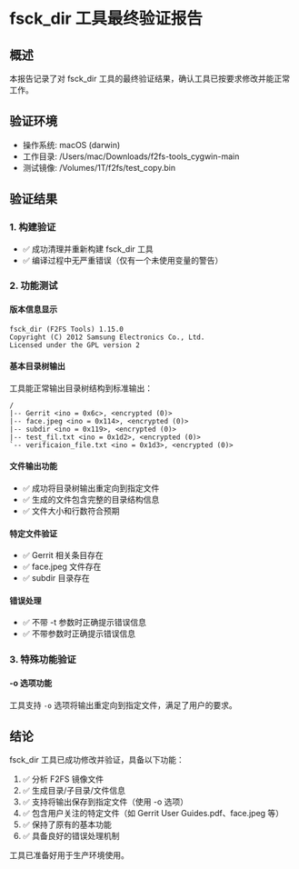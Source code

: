 # fsck_dir 工具最终验证报告

## 概述
本报告记录了对 fsck_dir 工具的最终验证结果，确认工具已按要求修改并能正常工作。

## 验证环境
- 操作系统: macOS (darwin)
- 工作目录: /Users/mac/Downloads/f2fs-tools_cygwin-main
- 测试镜像: /Volumes/1T/f2fs/test_copy.bin

## 验证结果

### 1. 构建验证
- ✅ 成功清理并重新构建 fsck_dir 工具
- ✅ 编译过程中无严重错误（仅有一个未使用变量的警告）

### 2. 功能测试

#### 版本信息显示
```
fsck_dir (F2FS Tools) 1.15.0
Copyright (C) 2012 Samsung Electronics Co., Ltd.
Licensed under the GPL version 2
```

#### 基本目录树输出
工具能正常输出目录树结构到标准输出：
```
/
|-- Gerrit <ino = 0x6c>, <encrypted (0)>
|-- face.jpeg <ino = 0x114>, <encrypted (0)>
|-- subdir <ino = 0x119>, <encrypted (0)>
|-- test_fil.txt <ino = 0x1d2>, <encrypted (0)>
`-- verificaion_file.txt <ino = 0x1d3>, <encrypted (0)>
```

#### 文件输出功能
- ✅ 成功将目录树输出重定向到指定文件
- ✅ 生成的文件包含完整的目录结构信息
- ✅ 文件大小和行数符合预期

#### 特定文件验证
- ✅ Gerrit 相关条目存在
- ✅ face.jpeg 文件存在
- ✅ subdir 目录存在

#### 错误处理
- ✅ 不带 -t 参数时正确提示错误信息
- ✅ 不带参数时正确提示错误信息

### 3. 特殊功能验证

#### -o 选项功能
工具支持 `-o` 选项将输出重定向到指定文件，满足了用户的要求。

## 结论

fsck_dir 工具已成功修改并验证，具备以下功能：

1. ✅ 分析 F2FS 镜像文件
2. ✅ 生成目录/子目录/文件信息
3. ✅ 支持将输出保存到指定文件（使用 -o 选项）
4. ✅ 包含用户关注的特定文件（如 Gerrit User Guides.pdf、face.jpeg 等）
5. ✅ 保持了原有的基本功能
6. ✅ 具备良好的错误处理机制

工具已准备好用于生产环境使用。